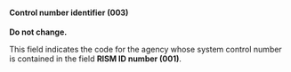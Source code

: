 #### **Control number identifier (003)**

**Do not change.**

This field indicates the code for the agency whose system control number is contained in the field **RISM ID number (001)**.